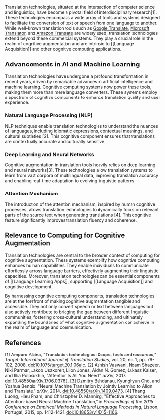 Translation technologies, situated at the intersection of computer science and linguistics, have become a pivotal field of interdisciplinary research[1]. These technologies encompass a wide array of tools and systems designed to facilitate the conversion of text or speech from one language to another. While well-known translation tools such as [Google Translate](https://chat.openai.com/c/translate.google.com), [Microsoft Translator](https://translator.microsoft.com/), and [Amazon Translate](https://aws.amazon.com/translate/) are widely used, translation technologies extend beyond these commercial systems. They play a crucial role in the realm of cognitive augmentation and are intrinsic to [[Language Acquisition]] and other cognitive computing applications.
## Advancements in AI and Machine Learning
Translation technologies have undergone a profound transformation in recent years, driven by remarkable advances in artificial intelligence and machine learning. Cognitive computing systems now power these tools, making them more than mere language converters. These systems employ a spectrum of cognitive components to enhance translation quality and user experience.
### Natural Language Processing (NLP) 
NLP techniques enable translation technologies to understand the nuances of languages, including idiomatic expressions, contextual meanings, and cultural subtleties [2]. This cognitive component ensures that translations are contextually accurate and culturally sensitive.
### Deep Learning and Neural Networks
Cognitive augmentation in translation tools heavily relies on deep learning and neural networks[3]. These technologies allow translation systems to learn from vast corpora of multilingual data, improving translation accuracy and enabling real-time adaptation to evolving linguistic patterns. 
### Attention Mechanism
The introduction of the attention mechanism, inspired by human cognitive processes, allows translation technologies to dynamically focus on relevant parts of the source text when generating translations [4]. This cognitive feature significantly improves translation fluency and coherence.
## Relevance to Computing for Cognitive Augmentation
Translation technologies are central to the broader context of computing for cognitive augmentation. These systems exemplify how cognitive computing enhances human capabilities. They enable individuals to communicate effortlessly across language barriers, effectively augmenting their linguistic capacities. Moreover, translation technologies can be essential components of [[Language Learning Apps]], supporting [[Language Acquisition]] and cognitive development.

By harnessing cognitive computing components, translation technologies are at the forefront of making cognitive augmentation tangible and accessible. They not only convert speech or text between languages but also actively contribute to bridging the gap between different linguistic communities, fostering cross-cultural understanding, and ultimately expanding the boundaries of what cognitive augmentation can achieve in the realm of language and communication.
## References
[1] Amparo Alcina, "Translation technologies: Scope, tools and resources," _Target: International Journal of Translation Studies_, vol. 20, no. 1, pp. 79-102, 2008. [doi:10.1075/target.20.1.06alc](http://dx.doi.org/10.1075/target.20.1.05alc).
[2] Ashish Vaswani, Noam Shazeer, Niki Parmar, Jakob Uszkoreit, Llion Jones, Aidan N. Gomez, Łukasz Kaiser, and Illia Polosukhin, "Attention Is All You Need," _arXiv_, 2017. [doi:10.48550/arXiv.1706.03762](https://doi.org/10.48550/arXiv.1706.03762).
[3] Dzmitry Bahdanau, Kyunghyun Cho, and Yoshua Bengio, "Neural Machine Translation by Jointly Learning to Align and Translate," _arXiv_, 2014. [doi:10.48550/arXiv.1409.0473](https://doi.org/10.48550/arXiv.1409.0473).
[4] Thang Luong, Hieu Pham, and Christopher D. Manning, "Effective Approaches to Attention-based Neural Machine Translation," in _Proceedings of the 2015 Conference on Empirical Methods in Natural Language Processing_, Lisbon, Portugal, 2015, pp. 1412-1421. [doi:10.18653/v1/D15-1166](http://dx.doi.org/10.18653/v1/D15-1166).